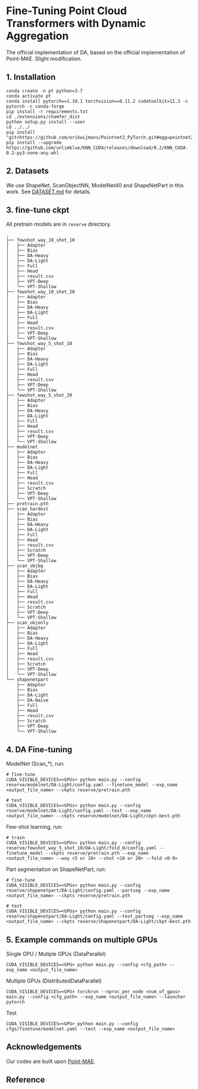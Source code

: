 

# Fine-Tuning Point Cloud Transformers with Dynamic Aggregation

The official implementation of DA, based on the official implementation of Point-MAE. Slight modification.

## 1. Installation

```
conda create -n pt python=3.7
conda activate pt
conda install pytorch==1.10.1 torchvision==0.11.2 cudatoolkit=11.3 -c pytorch -c conda-forge
pip install -r requirements.txt
cd ./extensions/chamfer_dist
python setup.py install --user
cd ../../
pip install "git+https://github.com/erikwijmans/Pointnet2_PyTorch.git#egg=pointnet2_ops&subdirectory=pointnet2_ops_lib"
pip install --upgrade https://github.com/unlimblue/KNN_CUDA/releases/download/0.2/KNN_CUDA-0.2-py3-none-any.whl
```


## 2. Datasets

We use ShapeNet, ScanObjectNN, ModelNet40 and ShapeNetPart in this work. See [DATASET.md](./DATASET.md) for details.

## 3. fine-tune ckpt

All pretrain models are in `reserve` directory.

```
.
├── fewshot_way_10_shot_10
│   ├── Adapter
│   ├── Bias
│   ├── DA-Heavy
│   ├── DA-Light
│   ├── Full
│   ├── Head
│   ├── result.csv
│   ├── VPT-Deep
│   └── VPT-Shallow
├── fewshot_way_10_shot_20
│   ├── Adapter
│   ├── Bias
│   ├── DA-Heavy
│   ├── DA-Light
│   ├── Full
│   ├── Head
│   ├── result.csv
│   ├── VPT-Deep
│   └── VPT-Shallow
├── fewshot_way_5_shot_10
│   ├── Adapter
│   ├── Bias
│   ├── DA-Heavy
│   ├── DA-Light
│   ├── Full
│   ├── Head
│   ├── result.csv
│   ├── VPT-Deep
│   └── VPT-Shallow
├── fewshot_way_5_shot_20
│   ├── Adapter
│   ├── Bias
│   ├── DA-Heavy
│   ├── DA-Light
│   ├── Full
│   ├── Head
│   ├── result.csv
│   ├── VPT-Deep
│   └── VPT-Shallow
├── modelnet
│   ├── Adapter
│   ├── Bias
│   ├── DA-Heavy
│   ├── DA-Light
│   ├── Full
│   ├── Head
│   ├── result.csv
│   ├── Scratch
│   ├── VPT-Deep
│   └── VPT-Shallow
├── pretrain.pth
├── scan_hardest
│   ├── Adapter
│   ├── Bias
│   ├── DA-Heavy
│   ├── DA-Light
│   ├── Full
│   ├── Head
│   ├── result.csv
│   ├── Scratch
│   ├── VPT-Deep
│   └── VPT-Shallow
├── scan_objbg
│   ├── Adapter
│   ├── Bias
│   ├── DA-Heavy
│   ├── DA-Light
│   ├── Full
│   ├── Head
│   ├── result.csv
│   ├── Scratch
│   ├── VPT-Deep
│   └── VPT-Shallow
├── scan_objonly
│   ├── Adapter
│   ├── Bias
│   ├── DA-Heavy
│   ├── DA-Light
│   ├── Full
│   ├── Head
│   ├── result.csv
│   ├── Scratch
│   ├── VPT-Deep
│   └── VPT-Shallow
└── shapenetpart
    ├── Adapter
    ├── Bias
    ├── DA-Light
    ├── DA-Naive
    ├── Full
    ├── Head
    ├── result.csv
    ├── Scratch
    ├── VPT-Deep
    └── VPT-Shallow
```

## 4. DA Fine-tuning

ModelNet (Scan_*), run:
```
# fine-tune
CUDA_VISIBLE_DEVICES=<GPUs> python main.py --config reserve/modelnet/DA-Light/config.yaml --finetune_model --exp_name <output_file_name> --ckpts reserve/pretrain.pth

# test
CUDA_VISIBLE_DEVICES=<GPUs> python main.py --config reserve/modelnet/DA-Light/config.yaml --test --exp_name <output_file_name> --ckpts reserve/modelnet/DA-Light/ckpt-best.pth
```

Few-shot learning, run:
```
# train
CUDA_VISIBLE_DEVICES=<GPUs> python main.py --config reserve/fewshot_way_5_shot_10/DA-Light/fold_0/config.yaml --finetune_model --ckpts reserve/pretrain.pth --exp_name <output_file_name> --way <5 or 10> --shot <10 or 20> --fold <0-9>
```

Part segmentation on ShapeNetPart, run:
```
# fine-tune
CUDA_VISIBLE_DEVICES=<GPUs> python main.py --config reserve/shapenetpart/DA-Light/config.yaml --partseg --exp_name <output_file_name> --ckpts reserve/pretrain.pth

# test
CUDA_VISIBLE_DEVICES=<GPUs> python main.py --config reserve/shapenetpart/DA-Light/config.yaml --test_partseg --exp_name <output_file_name> --ckpts reserve/shapenetpart/DA-Light/ckpt-best.pth
```

## 5. Example commands on multiple GPUs

Single GPU / Mutiple GPUs (DataParallel)
```
CUDA_VISIBLE_DEVICES=<GPU> python main.py --config <cfg_path> --exp_name <output_file_name>
```

Multiple GPUs (DistributedDataParallel)
```
CUDA_VISIBLE_DEVICES=<GPU> torchrun --nproc_per_node <num_of_gpus> main.py --config <cfg_path> --exp_name <output_file_name> --launcher pytorch
```

Test
```
CUDA_VISIBLE_DEVICES=<GPU> python main.py --config cfgs/finetune/modelnet.yaml --test --exp_name <output_file_name>
```


## Acknowledgements

Our codes are built upon [Point-MAE](https://github.com/Pang-Yatian/Point-MAE).

## Reference


